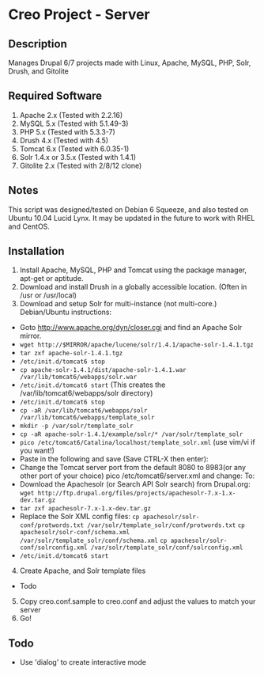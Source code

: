 Creo Project - Server
=====================

Description
-----------
Manages Drupal 6/7 projects made with Linux, Apache, MySQL, PHP, Solr, Drush, and Gitolite

Required Software
-----------------
1. Apache 2.x (Tested with 2.2.16)
2. MySQL 5.x (Tested with 5.1.49-3)
3. PHP 5.x (Tested with 5.3.3-7)
4. Drush 4.x (Tested with 4.5)
5. Tomcat 6.x (Tested with 6.0.35-1)
6. Solr 1.4.x or 3.5.x (Tested with 1.4.1)
8. Gitolite 2.x (Tested with 2/8/12 clone)

Notes
-----
This script was designed/tested on Debian 6 Squeeze, and also tested on Ubuntu 10.04 Lucid Lynx.
It may be updated in the future to work with RHEL and CentOS.

Installation
------------
1. Install Apache, MySQL, PHP and Tomcat using the package manager, apt-get or aptitude.
2. Download and install Drush in a globally accessible location. (Often in /usr or /usr/local)
3. Download and setup Solr for multi-instance (not multi-core.) Debian/Ubuntu instructions:
  * Goto http://www.apache.org/dyn/closer.cgi and find an Apache Solr mirror.
  * `wget http://$MIRROR/apache/lucene/solr/1.4.1/apache-solr-1.4.1.tgz`
  * `tar zxf apache-solr-1.4.1.tgz`
  * `/etc/init.d/tomcat6 stop`
  * `cp apache-solr-1.4.1/dist/apache-solr-1.4.1.war /var/lib/tomcat6/webapps/solr.war`
  * `/etc/init.d/tomcat6 start` (This creates the /var/lib/tomcat6/webapps/solr directory)
  * `/etc/init.d/tomcat6 stop`
  * `cp -aR /var/lib/tomcat6/webapps/solr /var/lib/tomcat6/webapps/template_solr`
  * `mkdir -p /var/solr/template_solr`
  * `cp -aR apache-solr-1.4.1/example/solr/* /var/solr/template_solr`
  * `pico /etc/tomcat6/Catalina/localhost/template_solr.xml` (use vim/vi if you want!)
  * Paste in the following and save (Save CTRL-X then enter):
    <Context docBase="/var/lib/tomcat6/webapps/solr.war" debug="0" crossContext="true" >
      <Environment name="solr/home" type="java.lang.String" value="/var/solr/template_solr" override="true" />
    </Context>
  * Change the Tomcat server port from the default 8080 to 8983(or any other port of your choice)
    pico /etc/tomcat6/server.xml and change:
    <Connector port="8080" protocol="HTTP/1.1"
               connectionTimeout="20000"
               URIEncoding="UTF-8"
               redirectPort="8443" />
     To:
    <Connector port="8983" protocol="HTTP/1.1"
               connectionTimeout="20000"
               URIEncoding="UTF-8"
               redirectPort="8443" />
  * Download the Apachesolr (or Search API Solr search) from Drupal.org:
    `wget http://ftp.drupal.org/files/projects/apachesolr-7.x-1.x-dev.tar.gz`
  * `tar zxf apachesolr-7.x-1.x-dev.tar.gz`
  * Replace the Solr XML config files:
    `cp apachesolr/solr-conf/protwords.txt /var/solr/template_solr/conf/protwords.txt`
    `cp apachesolr/solr-conf/schema.xml /var/solr/template_solr/conf/schema.xml`
    `cp apachesolr/solr-conf/solrconfig.xml /var/solr/template_solr/conf/solrconfig.xml`
  * `/etc/init.d/tomcat6 start`
4. Create Apache, and Solr template files
  * Todo
5. Copy creo.conf.sample to creo.conf and adjust the values to match your server
6. Go!

Todo
----
* Use 'dialog' to create interactive mode
